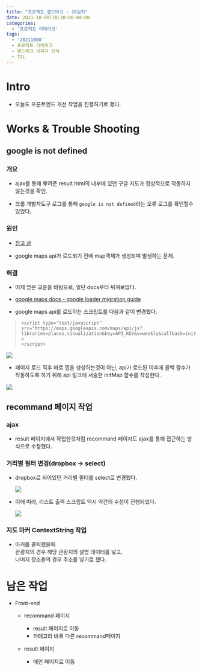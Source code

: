 ```yaml
---
title: "프로젝트_랜드마크 - 26일차"
date: 2021-10-08T18:30:00-04:00
categories:
  - '프로젝트 리메이크'
tags:
  - '20211008'
  - 프로젝트 리메이크
  - 랜드마크 이미지 인식
  - TIL
---
```



# Intro

* 오늘도 프론트엔드 개선 작업을 진행하기로 했다.


# Works & Trouble Shooting

## google is not defined

### 개요

* ajax를 통해 뿌려준 result.html의 내부에 있던 구글 지도가 정상적으로 작동하지 않는것을 확인.

* 크롬 개발자도구 로그를 통해 ```google is not defined```라는 오류 로그를 확인할수 있었다.

### 원인

* [참고 글](https://stackoverflow.com/questions/14184956/async-google-maps-api-v3-undefined-is-not-a-function/14185834#14185834)

* google maps api가 로드되기 전에 map객체가 생성되며 발생하는 문제.

### 해결

* 어제 얻은 교훈을 바탕으로, 일단 docs부터 뒤져보았다.

* [google maps docs - google loader migration guide](https://developers.google.com/maps/documentation/javascript/google-loader-migration?hl=en)

* google maps api를 로드하는 스크립트를 다음과 같이 변경했다.

> ```
> <script type="text/javascript" src="https://maps.googleapis.com/maps/api/js?libraries=places,visualization&key=API_KEY&v=weekly&callback=initMap" >
> </script>
> ```

<img src="https://1geraldine1.github.io/assets/images/Landmark/Day26/전후.PNG"/>

* 페이지 로드 직후 바로 맵을 생성하는것이 아닌, api가 로드된 이후에 콜백 함수가 작동하도록 하기 위해 api 링크에 서술한 initMap 함수를 작성한다.

<img src="https://1geraldine1.github.io/assets/images/Landmark/Day26/지도생성스크립트변경.PNG"/>


## recommand 페이지 작업

### ajax
* result 페이지에서 작업한것처럼 recommand 페이지도 ajax를 통해 접근하는 방식으로 수정했다.

### 거리별 필터 변경(dropbox -> select)

* dropbox로 되어있던 거리별 필터를 select로 변경했다.

  <img src="https://1geraldine1.github.io/assets/images/Landmark/Day26/filter_change.PNG"/>

* 이에 따라, 리스트 출력 스크립트 역시 약간의 수정이 진행되었다.

  <img src="https://1geraldine1.github.io/assets/images/Landmark/Day26/create_list.PNG"/>

### 지도 마커 ContextString 작업

* 마커를 클릭했을때  
  관광지의 경우 해당 관광지의 설명 데이터를 넣고,  
  나머지 장소들의 경우 주소를 넣기로 했다.



# 남은 작업

* Front-end
  * recommand 페이지
    * result 페이지로 이동
    * 카테고리 바꿔 다른 recommand페이지 

  * result 페이지
    * 메인 페이지로 이동




